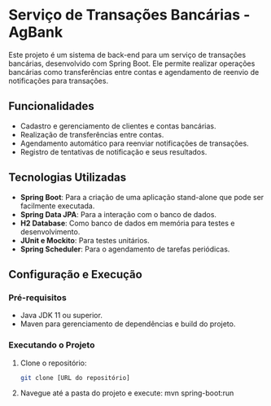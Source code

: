 # Serviço de Transações Bancárias - AgBank

Este projeto é um sistema de back-end para um serviço de transações bancárias, desenvolvido com Spring Boot. Ele permite realizar operações bancárias como transferências entre contas e agendamento de reenvio de notificações para transações.

## Funcionalidades

- Cadastro e gerenciamento de clientes e contas bancárias.
- Realização de transferências entre contas.
- Agendamento automático para reenviar notificações de transações.
- Registro de tentativas de notificação e seus resultados.

## Tecnologias Utilizadas

- **Spring Boot**: Para a criação de uma aplicação stand-alone que pode ser facilmente executada.
- **Spring Data JPA**: Para a interação com o banco de dados.
- **H2 Database**: Como banco de dados em memória para testes e desenvolvimento.
- **JUnit e Mockito**: Para testes unitários.
- **Spring Scheduler**: Para o agendamento de tarefas periódicas.

## Configuração e Execução

### Pré-requisitos

- Java JDK 11 ou superior.
- Maven para gerenciamento de dependências e build do projeto.

### Executando o Projeto

1. Clone o repositório:
   ```bash
   git clone [URL do repositório]
2. Navegue até a pasta do projeto e execute:
  mvn spring-boot:run

